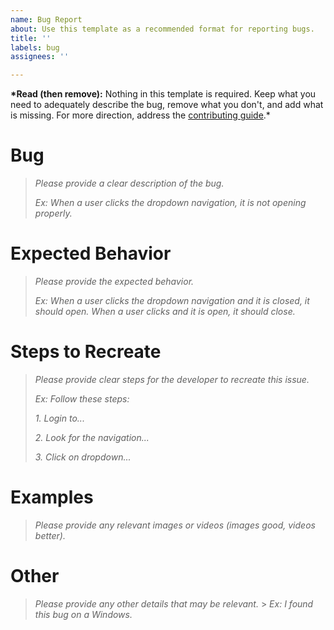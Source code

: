 ```yaml
---
name: Bug Report
about: Use this template as a recommended format for reporting bugs.
title: ''
labels: bug
assignees: ''

---
```


**\*Read (then remove):** Nothing in this template is required. Keep what you need to adequately describe the bug, remove what you don't, and add what is missing. For more direction, address the [contributing guide](https://github.com/correlation-one/c1/blob/master/docs/contributing.md).\*

# Bug

> _Please provide a clear description of the bug._
>
> _Ex: When a user clicks the dropdown navigation, it is not opening properly._

# Expected Behavior

> _Please provide the expected behavior._
>
> _Ex: When a user clicks the dropdown navigation and it is closed, it should open. When a user clicks and it is open, it should close._

# Steps to Recreate

> _Please provide clear steps for the developer to recreate this issue._
>
> _Ex: Follow these steps:_
>
> _1. Login to..._
>
> _2. Look for the navigation..._
>
> _3. Click on dropdown..._

# Examples

> _Please provide any relevant images or videos (images good, videos better)._

# Other

> _Please provide any other details that may be relevant._ > _Ex: I found this bug on a Windows._
